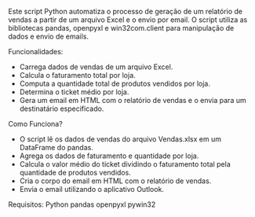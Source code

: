 Este script Python automatiza o processo de geração de um relatório de vendas a partir de um arquivo Excel e o envio por email. O script utiliza as bibliotecas pandas, openpyxl e win32com.client para manipulação de dados e envio de emails.

Funcionalidades:
- Carrega dados de vendas de um arquivo Excel.
- Calcula o faturamento total por loja.
- Computa a quantidade total de produtos vendidos por loja.
- Determina o ticket médio por loja.
- Gera um email em HTML com o relatório de vendas e o envia para um destinatário especificado.

Como Funciona?
- O script lê os dados de vendas do arquivo Vendas.xlsx em um DataFrame do pandas.
- Agrega os dados de faturamento e quantidade por loja.
- Calcula o valor médio do ticket dividindo o faturamento total pela quantidade de produtos vendidos.
- Cria o corpo do email em HTML com o relatório de vendas.
- Envia o email utilizando o aplicativo Outlook.


Requisitos:
Python
pandas
openpyxl
pywin32
